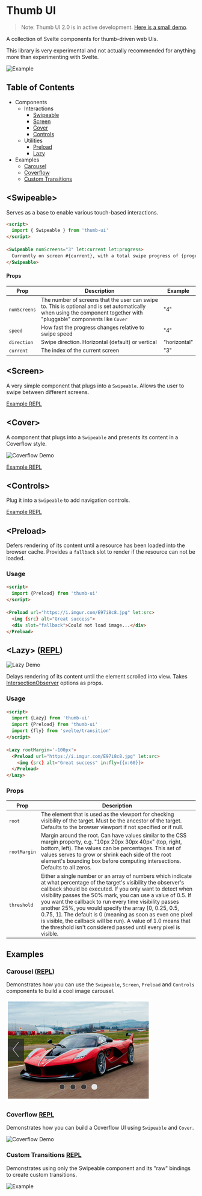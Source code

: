 # Thumb UI

> Note: Thumb UI 2.0 is in active development. [Here is a small demo](https://x.com/einbuhrmi/status/1835844702324797930).

A collection of Svelte components for thumb-driven web UIs.

This library is very experimental and not actually recommended for anything more than experimenting with Svelte.

![Example](https://github.com/buhrmi/components/blob/master/gifs/example.gif?raw=true)

## Table of Contents

- Components
  - Interactions
    - [Swipeable](#swipeable)
    - [Screen](#screen)
    - [Cover](#cover)
    - [Controls](#controls)
  - Utilities
    - [Preload](#preload)
    - [Lazy](#lazy-repl)
- Examples
  - [Carousel](#carousel-repl)
  - [Coverflow](#coverflow-repl)
  - [Custom Transitions](#custom-transitions-repl)
    

## \<Swipeable>

Serves as a base to enable various touch-based interactions.

```html
<script>
  import { Swipeable } from 'thumb-ui'
</script>

<Swipeable numScreens="3" let:current let:progress>
  Currently on screen #{current}, with a total swipe progress of {progress}
</Swipeable>
```

#### Props

| Prop | Description | Example |
| --- | --- | --- |
| `numScreens` | The number of screens that the user can swipe to. This is optional and is set automatically when using the component together with "pluggable" components like `Cover` | "4" |
| `speed` | How fast the progress changes relative to swipe speed | "4" |
| `direction` | Swipe direction. Horizontal (default) or vertical | "horizontal" |
| `current` | The index of the current screen | "3" |

## \<Screen>

A very simple component that plugs into a `Swipeable`. Allows the user to swipe between different screens.

[Example REPL](https://svelte.dev/repl/1af75faf851949a8a1a6978f144034e0?version=3.24.0)

## \<Cover>

A component that plugs into a `Swipeable` and presents its content in a Coverflow style.

![Coverflow Demo](https://github.com/buhrmi/components/blob/master/gifs/coverflow.gif?raw=true)

[Example REPL](https://svelte.dev/repl/156d5bb34eb0457ea1906998389a4e9f?version=3.24.0)

## \<Controls>

Plug it into a `Swipeable` to add navigation controls.

[Example REPL](https://svelte.dev/repl/1af75faf851949a8a1a6978f144034e0?version=3.24.0)

## \<Preload>

Defers rendering of its content until a resource has been loaded into the browser cache.
Provides a `fallback` slot to render if the resource can not be loaded.

### Usage

```html
<script>
  import {Preload} from 'thumb-ui'
</script>

<Preload url="https://i.imgur.com/E97i8c8.jpg" let:src>
  <img {src} alt="Great success">
  <div slot="fallback">Could not load image...</div>
</Preload>
```

## \<Lazy> ([REPL](https://svelte.dev/repl/9a37dc7103954474a32ec1ac3a587d26?version=3.24.0))

![Lazy Demo](https://github.com/buhrmi/components/blob/master/gifs/lazy.gif?raw=true)


Delays rendering of its content until the element scrolled into view. Takes [IntersectionObserver](https://developer.mozilla.org/en-US/docs/Web/API/IntersectionObserver/IntersectionObserver) options as props.

### Usage

```html
<script>
  import {Lazy} from 'thumb-ui'
  import {Preload} from 'thumb-ui'
  import {fly} from 'svelte/transition'
</script>

<Lazy rootMargin='-100px'>
  <Preload url="https://i.imgur.com/E97i8c8.jpg" let:src>
    <img {src} alt="Great success" in:fly={{x:60}}>
  </Preload>
</Lazy>
```

### Props

| Prop | Description  |
| --- | --- |
| `root` | The element that is used as the viewport for checking visibility of the target. Must be the ancestor of the target. Defaults to the browser viewport if not specified or if null. 
| `rootMargin` | Margin around the root. Can have values similar to the CSS margin property, e.g. "10px 20px 30px 40px" (top, right, bottom, left). The values can be percentages. This set of values serves to grow or shrink each side of the root element's bounding box before computing intersections. Defaults to all zeros. | 
| `threshold` | Either a single number or an array of numbers which indicate at what percentage of the target's visibility the observer's callback should be executed. If you only want to detect when visibility passes the 50% mark, you can use a value of 0.5. If you want the callback to run every time visibility passes another 25%, you would specify the array [0, 0.25, 0.5, 0.75, 1]. The default is 0 (meaning as soon as even one pixel is visible, the callback will be run). A value of 1.0 means that the threshold isn't considered passed until every pixel is visible. 

## Examples

### Carousel ([REPL](https://svelte.dev/repl/1af75faf851949a8a1a6978f144034e0?version=3.24.0))

Demonstrates how you can use the `Swipeable`, `Screen`, `Preload` and `Controls` components to build a cool image carousel.

![Carousel Demo](https://github.com/buhrmi/components/blob/master/gifs/carousel.gif?raw=true)

### Coverflow [REPL](https://svelte.dev/repl/156d5bb34eb0457ea1906998389a4e9f?version=3.24.0)

Demonstrates how you can build a Coverflow UI using `Swipeable` and `Cover`.

![Coverflow Demo](https://github.com/buhrmi/components/blob/master/gifs/coverflow.gif?raw=true)

### Custom Transitions [REPL](https://svelte.dev/repl/9116699f10ac42668e7b58d120c4bc8c?version=3.18.1)

Demonstrates using only the Swipeable component and its "raw" bindings to create custom transitions.

![Example](https://github.com/buhrmi/components/blob/master/gifs/example.gif?raw=true)
